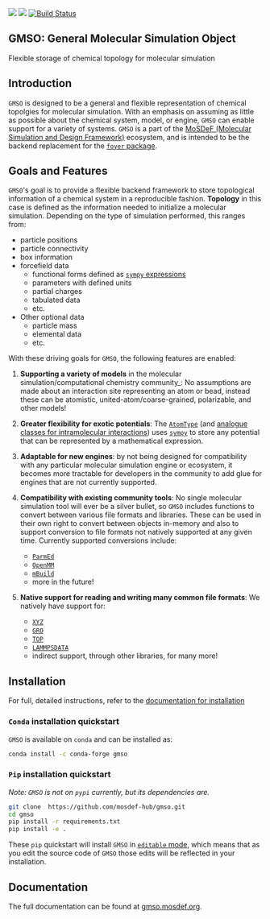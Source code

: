 ![](https://anaconda.org/conda-forge/gmso/badges/license.svg)
[![](https://anaconda.org/conda-forge/gmso/badges/version.svg)](https://anaconda.org/conda-forge/gmso)
[![Build Status](https://dev.azure.com/mosdef/mosdef/_apis/build/status/mosdef-hub.gmso?branchName=master)](https://dev.azure.com/mosdef/mosdef/_build/latest?definitionId=9&branchName=master)

## GMSO: General Molecular Simulation Object

Flexible storage of chemical topology for molecular simulation


Introduction
------------

`GMSO` is designed to be a general and flexible representation of chemical topolgies for molecular simulation.
With an emphasis on assuming as little as possible about the chemical system, model, or engine, `GMSO` can enable support for a variety of systems.
`GMSO` is a part of the [MoSDeF (Molecular Simulation and Design Framework)](https://mosdef.org) ecosystem, and is intended to be the backend replacement for the [`foyer` package](https://foyer.mosdef.org).


Goals and Features
------------------

`GMSO`'s goal is to provide a flexible backend framework to store topological information of a chemical system in a reproducible fashion.
**Topology** in this case is defined as the information needed to initialize a molecular simulation.
Depending on the type of simulation performed, this ranges from:
* particle positions
* particle connectivity
* box information
* forcefield data
    - functional forms defined as [`sympy` expressions](https://www.sympy.org)
    - parameters with defined units
    - partial charges
    - tabulated data
    - etc.
* Other optional data
    - particle mass
    - elemental data
    - etc.

With these driving goals for `GMSO`, the following features are enabled:
1. __Supporting a variety of models__ in the molecular simulation/computational
  chemistry community_:
  No assumptions are made about an interaction site
  representing an atom or bead, instead these can be atomistic,
  united-atom/coarse-grained, polarizable, and other models!

1. __Greater flexibility for exotic potentials__: The [`AtomType`](./gmso/core/atom_type.py) (and [analogue
  classes for intramolecular interactions](./gmso/core)) uses [`sympy`](https://www.sympy.org) to store any
  potential that can be represented by a mathematical expression.

1. __Adaptable for new engines__: by not being designed for
  compatibility with any particular molecular simulation engine or ecosystem,
  it becomes more tractable for developers in the community to add glue for
  engines that are not currently supported.

1. __Compatibility with existing community tools__: No single molecular simulation
  tool will ever be a silver bullet, so ``GMSO`` includes functions to convert
  between various file formats and libraries. These can be used in their own right to convert between objects in-memory
  and also to support conversion to file formats not natively supported at
  any given time. Currently supported conversions include:
    * [`ParmEd`](./gmso/external/convert_parmed.py)
    * [`OpenMM`](./gmso/external/convert_openmm.py)
    * [`mBuild`](./gmso/external/convert_mbuild.py)
    * more in the future!

1. __Native support for reading and writing many common file formats__: We natively have support for:
    * [`XYZ`](./gmso/formats/xyz.py)
    * [`GRO`](./gmso/formats/gro.py)
    * [`TOP`](gmso/formats/top.py)
    * [`LAMMPSDATA`](gmso/formats/lammpsdata.py)
    * indirect support, through other libraries, for many more!


Installation
------------
For full, detailed instructions, refer to the [documentation for installation](https://gmso.mosdef.org/en/latest/installation.html)

### `Conda` installation quickstart
`GMSO` is available on `conda` and can be installed as:
```bash
conda install -c conda-forge gmso
```

### `Pip` installation quickstart
_Note: `GMSO` is not on `pypi` currently, but its dependencies are._

```bash
git clone  https://github.com/mosdef-hub/gmso.git
cd gmso
pip install -r requirements.txt
pip install -e .
```

These `pip` quickstart will install `GMSO` in [`editable` mode](https://pip.pypa.io/en/stable/reference/pip_install/#editable-installs), which means that as you edit the source code of `GMSO` those edits will be reflected in your installation.


Documentation
-------------

The full documentation can be found at [gmso.mosdef.org](https://gmso.mosdef.org).
